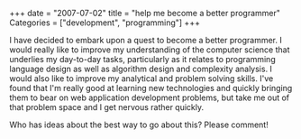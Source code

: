 +++
date = "2007-07-02"
title = "help me become a better programmer"
Categories = ["development", "programming"]
+++

I have decided to embark upon a quest to become a better programmer. I would really like to improve my understanding of the computer science that underlies my day-to-day tasks, particularly as it relates to programming language design as well as algorithm design and complexity analysis. I would also like to improve my analytical and problem solving skills. I've found that I'm really good at learning new technologies and quickly bringing them to bear on web application development problems, but take me out of that problem space and I get nervous rather quickly.  
  
Who has ideas about the best way to go about this? Please comment!
